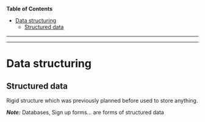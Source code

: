 **Table of Contents**

- [Data structuring](#data-structuring)
  - [Structured data](#structured-data)


<div style="margin:1rem"></div>

---
---

<div style="margin:2rem"></div>

# Data structuring

## Structured data

Rigid structure which was previously planned before used to store anything. 

**_Note:_** Databases, Sign up forms... are forms of structured data